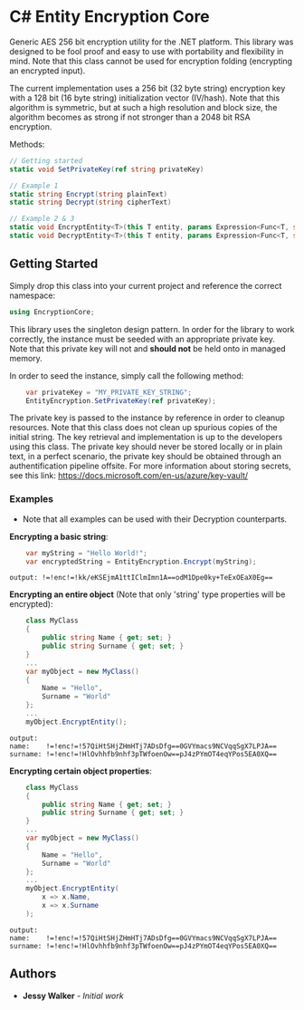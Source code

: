 # C# Entity Encryption Core

Generic AES 256 bit encryption utility for the .NET platform.
This library was designed to be fool proof and easy to use with portability and flexibility in mind. Note that this class cannot be used for encryption folding (encrypting an encrypted input).

The current implementation uses a 256 bit (32 byte string) encryption key with a 128 bit (16 byte string) initialization vector (IV/hash). Note that this algorithm is symmetric, but at such a high resolution and block size, the algorithm becomes as strong if not stronger than a  2048 bit RSA encryption.

Methods:
```csharp
// Getting started
static void SetPrivateKey(ref string privateKey)

// Example 1
static string Encrypt(string plainText)
static string Decrypt(string cipherText)

// Example 2 & 3
static void EncryptEntity<T>(this T entity, params Expression<Func<T, string>>[] properties)
static void DecryptEntity<T>(this T entity, params Expression<Func<T, string>>[] properties)
```

## Getting Started

Simply drop this class into your current project and reference the correct namespace:
```csharp
using EncryptionCore;
```
This library uses the singleton design pattern. In order for the library to work correctly, the instance must be seeded with an appropriate private key. Note that this private key will not and **should not** be held onto in managed memory.

In order to seed the instance, simply call the following method:
```csharp
    var privateKey = "MY_PRIVATE_KEY_STRING";
    EntityEncryption.SetPrivateKey(ref privateKey);
```
The private key is passed to the instance by reference in order to cleanup resources. Note that this class does not clean up spurious copies of the initial string. The key retrieval and implementation is up to the developers using this class.
The private key should never be stored locally or in plain text, in a perfect scenario, the private key should be obtained through an authentification pipeline offsite.
For more information about storing secrets, see this link:
https://docs.microsoft.com/en-us/azure/key-vault/

### Examples

* Note that all examples can be used with their Decryption counterparts.

**Encrypting a basic string**:
```csharp
    var myString = "Hello World!";
    var encryptedString = EntityEncryption.Encrypt(myString);
```
```
output: !=!enc!=!kk/eKSEjmA1ttIClmImn1A==odM1Dpe0ky+TeExOEaX0Eg==
```

**Encrypting an entire object** (Note that only 'string' type properties will be encrypted):
```csharp
    class MyClass
    {
        public string Name { get; set; }
        public string Surname { get; set; }
    }
    ...
    var myObject = new MyClass()
    {
        Name = "Hello",
        Surname = "World"
    };
    ...
    myObject.EncryptEntity();
```
```
output: 
name:    !=!enc!=!57QiHtSHjZHmHTj7ADsDfg==0GVYmacs9NCVqqSgX7LPJA==
surname: !=!enc!=!HlOvhhfb9nhf3pTWfoenOw==pJ4zPYmOT4eqYPos5EA0XQ==
```

**Encrypting certain object properties**:
```csharp
    class MyClass
    {
        public string Name { get; set; }
        public string Surname { get; set; }
    }
    ...
    var myObject = new MyClass()
    {
        Name = "Hello",
        Surname = "World"
    };
    ...
    myObject.EncryptEntity(
        x => x.Name,
        x => x.Surname
    );
```
```
output: 
name:    !=!enc!=!57QiHtSHjZHmHTj7ADsDfg==0GVYmacs9NCVqqSgX7LPJA==
surname: !=!enc!=!HlOvhhfb9nhf3pTWfoenOw==pJ4zPYmOT4eqYPos5EA0XQ==
```

## Authors

* **Jessy Walker** - *Initial work*